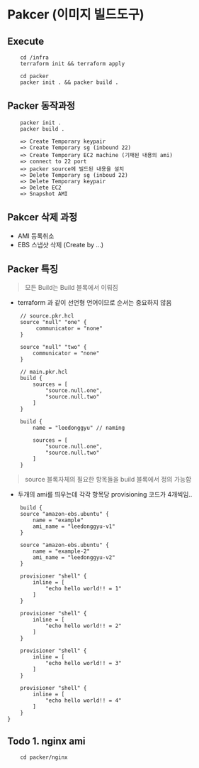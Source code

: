 # Pakcer (이미지 빌드도구)

## Execute

```
    cd /infra
    terraform init && terraform apply

    cd packer
    packer init . && packer build .
```

## Packer 동작과정

```
    packer init .
    packer build .

    => Create Temporary keypair
    => Create Temporary sg (inbound 22)
    => Create Temporary EC2 machine (기재된 내용의 ami)
    => connect to 22 port
    => packer source에 빌드된 내용을 설치
    => Delete Temporary sg (inboud 22)
    => Delete Temporary keypair
    => Delete EC2
    => Snapshot AMI

```

## Pakcer 삭제 과정

- AMI 등록취소
- EBS 스냅샷 삭제 (Create by ...)

## Packer 특징

> 모든 Build는 Build 블록에서 이뤄짐

- terraform 과 같이 선언형 언어이므로 순서는 중요하지 않음

```hcl
    // source.pkr.hcl
    source "null" "one" {
         communicator = "none"
    }

    source "null" "two" {
        communicator = "none"
    }

    // main.pkr.hcl
    build {
        sources = [
            "source.null.one",
            "source.null.two"
        ]
    }

    build {
        name = "leedonggyu" // naming

        sources = [
            "source.null.one",
            "source.null.two"
        ]
    }
```

> source 블록자체의 필요한 항목들을 build 블록에서 정의 가능함

- 두개의 ami를 띄우는데 각각 항목당 provisioning 코드가 4개씩임..

```
    build {
    source "amazon-ebs.ubuntu" {
        name = "example"
        ami_name = "leedonggyu-v1"
    }

    source "amazon-ebs.ubuntu" {
        name = "example-2"
        ami_name = "leedonggyu-v2"
    }

    provisioner "shell" {
        inline = [
            "echo hello world!! = 1"
        ]
    }

    provisioner "shell" {
        inline = [
            "echo hello world!! = 2"
        ]
    }

    provisioner "shell" {
        inline = [
            "echo hello world!! = 3"
        ]
    }

    provisioner "shell" {
        inline = [
            "echo hello world!! = 4"
        ]
    }
}
```

## Todo 1. nginx ami

```
    cd packer/nginx
```
